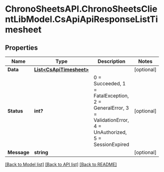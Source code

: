 # ChronoSheetsAPI.ChronoSheetsClientLibModel.CsApiApiResponseListTimesheet
## Properties

Name | Type | Description | Notes
------------ | ------------- | ------------- | -------------
**Data** | [**List&lt;CsApiTimesheet&gt;**](CsApiTimesheet.md) |  | [optional] 
**Status** | **int?** | 0 &#x3D; Succeeded, 1 &#x3D; FatalException, 2 &#x3D; GeneralError, 3 &#x3D; ValidationError, 4 &#x3D; UnAuthorized, 5 &#x3D; SessionExpired | [optional] 
**Message** | **string** |  | [optional] 

[[Back to Model list]](../README.md#documentation-for-models) [[Back to API list]](../README.md#documentation-for-api-endpoints) [[Back to README]](../README.md)


